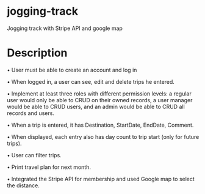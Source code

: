 # jogging-track
Jogging track with Stripe API and google map

# Description
•	User must be able to create an account and log in

•	When logged in, a user can see, edit and delete trips he entered.

•	Implement at least three roles with different permission levels: a regular user would only be able to CRUD on their owned records, a user manager would be able to CRUD users, and an admin would be able to CRUD all records and users.

•	When a trip is entered, it has Destination, StartDate, EndDate, Comment.

•	When displayed, each entry also has day count to trip start (only for future trips).

•	User can filter trips.

•	Print travel plan for next month.

•	Integrated the Stripe API for membership and used Google map to select the distance.

